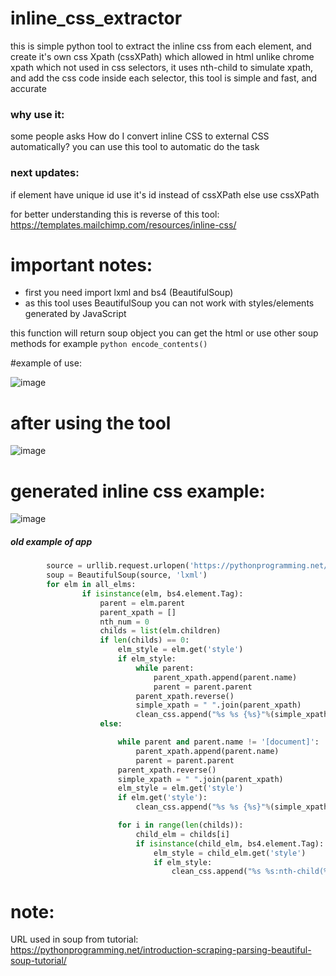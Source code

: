 # inline_css_extractor


this is simple python tool to extract the inline css from each element, and create it's own css Xpath (cssXPath) which allowed in html unlike chrome xpath which not used in css selectors, it uses nth-child to simulate xpath, and add the css code inside each selector, this tool is simple and fast, and accurate

### why use it:
some people asks How do I convert inline CSS to external CSS automatically? you can use this tool to automatic do the task

### next updates:
if element have unique id use it's id instead of cssXPath else use cssXPath

for better understanding this is reverse of this tool:
https://templates.mailchimp.com/resources/inline-css/

# important notes:
* first you need import lxml and bs4 (BeautifulSoup)
* as this tool uses BeautifulSoup you can not work with styles/elements generated by JavaScript

this function will return soup object you can get the html or use other soup methods for example ```python encode_contents() ```


#example of use:

![image](https://github.com/MahmoudHegazi/inline_css_extractor/assets/55125302/1e3affc7-5ff4-4c4f-ad65-a35581001da2)


# after using the tool
![image](https://github.com/MahmoudHegazi/inline_css_extractor/assets/55125302/ea547456-c011-4f5c-b6f7-813545ab391d)

# generated inline css example:
![image](https://github.com/MahmoudHegazi/inline_css_extractor/assets/55125302/9066a813-5d8b-4166-90b7-880c596c1d68)




##### old example of app
```python
        source = urllib.request.urlopen('https://pythonprogramming.net/parsememcparseface/').read()
        soup = BeautifulSoup(source, 'lxml')
        for elm in all_elms:
                if isinstance(elm, bs4.element.Tag):
                    parent = elm.parent
                    parent_xpath = []
                    nth_num = 0
                    childs = list(elm.children)
                    if len(childs) == 0:
                        elm_style = elm.get('style')
                        if elm_style:                        
                            while parent:
                                parent_xpath.append(parent.name)
                                parent = parent.parent
                            parent_xpath.reverse()
                            simple_xpath = " ".join(parent_xpath)
                            clean_css.append("%s %s {%s}"%(simple_xpath, elm.name, elm_style))
                    else:

                        while parent and parent.name != '[document]':
                            parent_xpath.append(parent.name)
                            parent = parent.parent
                        parent_xpath.reverse()
                        simple_xpath = " ".join(parent_xpath)
                        elm_style = elm.get('style')
                        if elm.get('style'):
                            clean_css.append("%s %s {%s}"%(simple_xpath, elm.name, elm_style))

                        for i in range(len(childs)):
                            child_elm = childs[i]
                            if isinstance(child_elm, bs4.element.Tag):
                                elm_style = child_elm.get('style')
                                if elm_style:
                                    clean_css.append("%s %s:nth-child(%s){%s}"%(simple_xpath, child_elm.name, i+1 , elm_style))
```


# note:
URL used in soup from tutorial:
https://pythonprogramming.net/introduction-scraping-parsing-beautiful-soup-tutorial/
